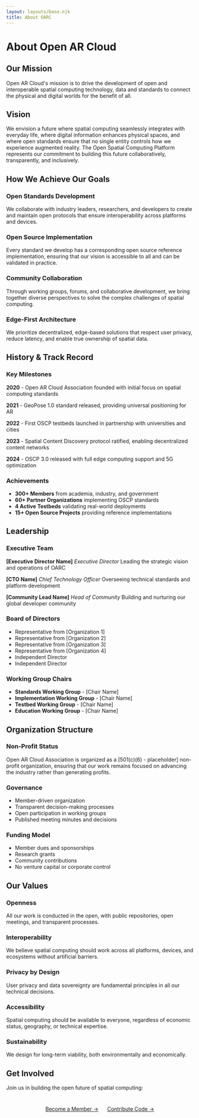 ```yaml
---
layout: layouts/base.njk
title: About OARC
---
```


# About Open AR Cloud

## Our Mission

Open AR Cloud's mission is to drive the development of open and interoperable spatial computing technology, data and standards to connect the physical and digital worlds for the benefit of all.

## Vision

We envision a future where spatial computing seamlessly integrates with everyday life, where digital information enhances physical spaces, and where open standards ensure that no single entity controls how we experience augmented reality. The Open Spatial Computing Platform represents our commitment to building this future collaboratively, transparently, and inclusively.

## How We Achieve Our Goals

### Open Standards Development
We collaborate with industry leaders, researchers, and developers to create and maintain open protocols that ensure interoperability across platforms and devices.

### Open Source Implementation
Every standard we develop has a corresponding open source reference implementation, ensuring that our vision is accessible to all and can be validated in practice.

### Community Collaboration
Through working groups, forums, and collaborative development, we bring together diverse perspectives to solve the complex challenges of spatial computing.

### Edge-First Architecture
We prioritize decentralized, edge-based solutions that respect user privacy, reduce latency, and enable true ownership of spatial data.

## History & Track Record

### Key Milestones

**2020** - Open AR Cloud Association founded with initial focus on spatial computing standards

**2021** - GeoPose 1.0 standard released, providing universal positioning for AR

**2022** - First OSCP testbeds launched in partnership with universities and cities

**2023** - Spatial Content Discovery protocol ratified, enabling decentralized content networks

**2024** - OSCP 3.0 released with full edge computing support and 5G optimization

### Achievements

- **300+ Members** from academia, industry, and government
- **60+ Partner Organizations** implementing OSCP standards
- **4 Active Testbeds** validating real-world deployments
- **15+ Open Source Projects** providing reference implementations

## Leadership

### Executive Team

**[Executive Director Name]**
*Executive Director*
Leading the strategic vision and operations of OARC

**[CTO Name]**
*Chief Technology Officer*
Overseeing technical standards and platform development

**[Community Lead Name]**
*Head of Community*
Building and nurturing our global developer community

### Board of Directors

- Representative from [Organization 1]
- Representative from [Organization 2]
- Representative from [Organization 3]
- Representative from [Organization 4]
- Independent Director
- Independent Director

### Working Group Chairs

- **Standards Working Group** - [Chair Name]
- **Implementation Working Group** - [Chair Name]
- **Testbed Working Group** - [Chair Name]
- **Education Working Group** - [Chair Name]

## Organization Structure

### Non-Profit Status
Open AR Cloud Association is organized as a [501(c)(6) - placeholder] non-profit organization, ensuring that our work remains focused on advancing the industry rather than generating profits.

### Governance
- Member-driven organization
- Transparent decision-making processes
- Open participation in working groups
- Published meeting minutes and decisions

### Funding Model
- Member dues and sponsorships
- Research grants
- Community contributions
- No venture capital or corporate control

## Our Values

### Openness
All our work is conducted in the open, with public repositories, open meetings, and transparent processes.

### Interoperability
We believe spatial computing should work across all platforms, devices, and ecosystems without artificial barriers.

### Privacy by Design
User privacy and data sovereignty are fundamental principles in all our technical decisions.

### Accessibility
Spatial computing should be available to everyone, regardless of economic status, geography, or technical expertise.

### Sustainability
We design for long-term viability, both environmentally and economically.

## Get Involved

Join us in building the open future of spatial computing:

<div style="text-align: center; margin: 40px 0;">
    <a href="/join/" class="primary-button">Become a Member →</a>
    <a href="/github/" class="secondary-button" style="margin-left: 20px;">Contribute Code →</a>
</div>